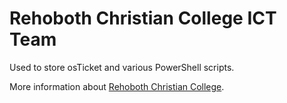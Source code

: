 # Rehoboth Christian College ICT Team #
Used to store osTicket and various PowerShell scripts.

More information about [Rehoboth Christian College](https://rehoboth.wa.edu.au).
